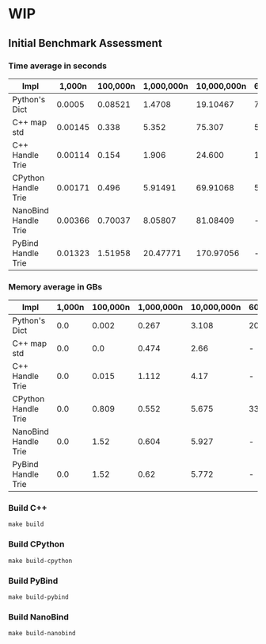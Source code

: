 # WIP

## Initial Benchmark Assessment
<!-- |  Impl |  1000n  | 100000n  | 1000000n  | 10000000n | Memory |
|---|---|---|---|---|---|
| Python's Dict  | 0.0009  | 0.017  | 1.79  |  21.27 | 2.4GB |
|  C++ map std |  0.002 |  0.298 |  5.418 |  92.031  | 5.1GB |
|  C++ Handle Trie |  0.002 |  0.127 |  1.729 | 22.765  | 5.1B |
|  CPython Handle Trie |  0.002 |  0.321 |  3.10 | -  | 7.9GB |
|  PyBind Handle Trie |  0.0134 |  1.55 |  16.22 | -  | 2.9GB |
|  NanoBind Handle Trie |  0.0009 |  0.4637 |  4.69 | -  | 2.89GB | -->

### Time average in seconds

|  Impl |  1,000n  | 100,000n  | 1,000,000n  | 10,000,000n |60,000,000 |
|---|---|---|---|---|---|
| Python's Dict         |0.0005|0.08521|1.4708|19.10467| 79.20437|
|  C++ map std          |0.00145|0.338 |5.352|75.307| 561.42147 |
|  C++ Handle Trie      |0.00114|0.154 |1.906|24.600| 149.15487 |
|  CPython Handle Trie  |0.00171|0.496|5.91491|69.91068|510.58422| 
|  NanoBind Handle Trie |0.00366|0.70037|8.05807|81.08409|-| 
|  PyBind Handle Trie   |0.01323|1.51958|20.47771|170.97056|-| 

### Memory average in GBs

|  Impl |  1,000n  | 100,000n  | 1,000,000n  | 10,000,000n |60,000,000n |
|---|---|---|---|---|---|
| Python's Dict         |0.0|0.002|0.267|3.108| 20.59636|
|  C++ map std          |0.0|0.0|0.474|2.66| - |
|  C++ Handle Trie      |0.0|0.015|1.112|4.17| - | 
|  CPython Handle Trie  |0.0|0.809|0.552|5.675| 33.04674|
|  NanoBind Handle Trie |0.0|1.52|0.604|5.927| - |
|  PyBind Handle Trie   |0.0|1.52|0.62|5.772| - |



### Build C++

```
make build
```

### Build CPython
```
make build-cpython
```


### Build PyBind

```
make build-pybind
```


### Build NanoBind

```
make build-nanobind
```